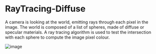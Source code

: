 # RayTracing-Diffuse
A camera is looking at the world, emitting rays through each pixel in the image. The world is composed of a list of spheres, made of diffuse or specular materials. A ray tracing algorithm is used to test the intersection with each sphere to compute the image pixel colour.

![image](https://github.com/MutazHelal/RayTracing-Diffuse/assets/42630919/1fc1c749-2b44-41f9-8a0e-027bc32eaa73)
